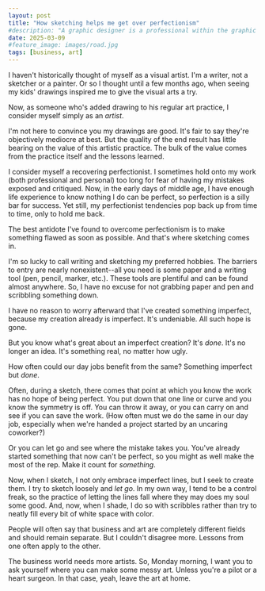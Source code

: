 ```yaml
---
layout: post
title: "How sketching helps me get over perfectionism"
#description: "A graphic designer is a professional within the graphic design and graphic arts industry."
date: 2025-03-09
#feature_image: images/road.jpg
tags: [business, art]
---
```


I haven't historically thought of myself as a visual artist. I'm a writer, not a sketcher or a painter. Or so I thought until a few months ago, when seeing my kids' drawings inspired me to give the visual arts a try. <!--more-->

Now, as someone who's added drawing to his regular art practice, I consider myself simply as an *artist*.

I'm not here to convince you my drawings are good. It's fair to say they're objectively mediocre at best. But the quality of the end result has little bearing on the value of this artistic practice. The bulk of the value comes from the practice itself and the lessons learned.

I consider myself a recovering perfectionist. I sometimes hold onto my work (both professional and personal) too long for fear of having my mistakes exposed and critiqued. Now, in the early days of middle age, I have enough life experience to know nothing I do can be perfect, so perfection is a silly bar for success. Yet still, my perfectionist tendencies pop back up from time to time, only to hold me back.

The best antidote I've found to overcome perfectionism is to make something flawed as soon as possible. And that's where sketching comes in.

I'm so lucky to call writing and sketching my preferred hobbies. The barriers to entry are nearly nonexistent--all you need is some paper and a writing tool (pen, pencil, marker, etc.). These tools are plentiful and can be found almost anywhere. So, I have no excuse for not grabbing paper and pen and scribbling something down.

I have no reason to worry afterward that I've created something imperfect, because my creation already is imperfect. It's undeniable. All such hope is gone.

But you know what's great about an imperfect creation? It's *done*. It's no longer an idea. It's something real, no matter how ugly.

How often could our day jobs benefit from the same? Something imperfect but *done*.

Often, during a sketch, there comes that point at which you know the work has no hope of being perfect. You put down that one line or curve and you know the symmetry is off. You can throw it away, or you can carry on and see if you can save the work. (How often must we do the same in our day job, especially when we're handed a project started by an uncaring coworker?)

Or you can let go and see where the mistake takes you. You've already started something that now can't be perfect, so you might as well make the most of the rep. Make it count for *something*.

Now, when I sketch, I not only embrace imperfect lines, but I seek to create them. I try to sketch loosely and *let go*. In my own way, I tend to be a control freak, so the practice of letting the lines fall where they may does my soul some good. And, now, when I shade, I do so with scribbles rather than try to neatly fill every bit of white space with color.

People will often say that business and art are completely different fields and should remain separate. But I couldn't disagree more. Lessons from one often apply to the other.

The business world needs more artists. So, Monday morning, I want you to ask yourself where you can make some messy art. Unless you're a pilot or a heart surgeon. In that case, yeah, leave the art at home.




